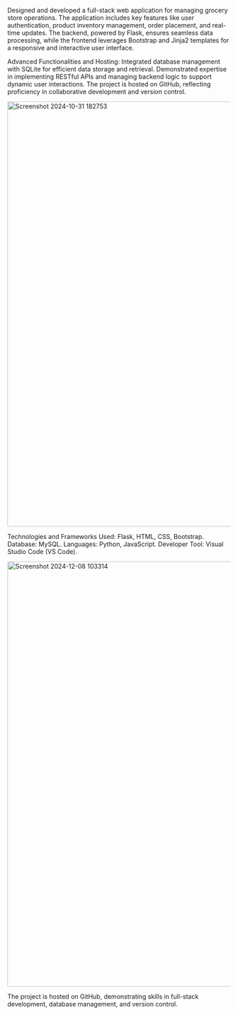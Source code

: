 Designed and developed a full-stack web application for managing grocery store operations. The application includes key features like user authentication, product inventory management, order placement, and real-time updates. The backend, powered by Flask, ensures seamless data processing, while the frontend leverages Bootstrap and Jinja2 templates for a responsive and interactive user interface.

Advanced Functionalities and Hosting: Integrated database management with SQLite for efficient data storage and retrieval. Demonstrated expertise in implementing RESTful APIs and managing backend logic to support dynamic user interactions. The project is hosted on GitHub, reflecting proficiency in collaborative development and version control.

<img width="960" alt="Screenshot 2024-10-31 182753" src="https://github.com/user-attachments/assets/16afcdab-44ab-46ba-9b1a-ea2d39ad6609">

Technologies and Frameworks Used: Flask, HTML, CSS, Bootstrap.
Database: MySQL.
Languages: Python, JavaScript.
Developer Tool: Visual Studio Code (VS Code).

<img width="960" alt="Screenshot 2024-12-08 103314" src="https://github.com/user-attachments/assets/601be9a8-d3b2-4912-af47-77d6b8ed36df">

The project is hosted on GitHub, demonstrating skills in full-stack development, database management, and version control.
